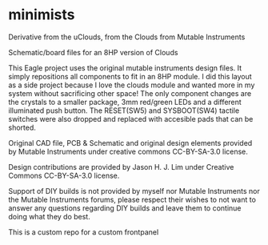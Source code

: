 # minimists
Derivative from the uClouds, from the Clouds from Mutable Instruments

Schematic/board files for an 8HP version of Clouds

This Eagle project uses the original mutable instruments design 
files. It simply repositions all components to fit in an 8HP module.
I did this layout as a side project because I love the clouds module and
 wanted more in my system without sacrificing other space! The only 
component changes are the crystals to a smaller package, 3mm red/green 
LEDs and a different illuminated push button. The RESET(SW5) and 
SYSBOOT(SW4) tactile switches were also dropped and replaced with 
accesible pads that can be shorted.

Original CAD file, PCB & Schematic and original design elements 
provided by Mutable Instruments under creative commons CC-BY-SA-3.0 
license.

Design contributions are provided by Jason H. J. Lim under Creative Commons CC-BY-SA-3.0 license.

Support of DIY builds is not provided by myself nor Mutable 
Instruments nor the Mutable Instruments forums, please respect their 
wishes to not want to answer any questions regarding DIY builds and 
leave them to continue doing what they do best.

This is a custom repo for a custom frontpanel
